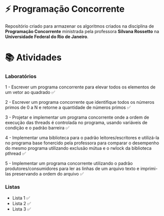 # :zap: Programação Concorrente
Repositório criado para armazenar os algoritmos criados na disciplina de **Programação Concorrente** ministrada pela professora **Silvana Rossetto** na **Universidade Federal do Rio de Janeiro**.

# :books: Atividades
### Laboratórios
1 - Escrever um programa concorrente para elevar todos os elementos de um vetor ao quadrado :white_check_mark:

2 - Escrever um programa concorrente que identifique todos os números primos de 0 a N e retorne a quantidade de números primos :white_check_mark:

3 - Projetar e implementar um programa concorrente onde a ordem de execução das threads é controlada no programa, usando variáveis de condição e o padrão barreira :white_check_mark:

4 - Implementar uma biblioteca para o padrão leitores/escritores e utilizá-la no programa base fonercido pela professora para comparar o desempenho do mesmo programa utilizando exclusão mútua e o rwlock da biblioteca pthread :white_check_mark:

5 - Implementar um programa concorrente utilizando o padrão produtores/consumidores para ler as linhas de um arquivo texto e imprimi-las preservando a ordem do arquivo :white_check_mark:

### Listas
- Lista 1 :white_check_mark:
- Lista 2 :white_check_mark:
- Lista 3 :white_check_mark:
